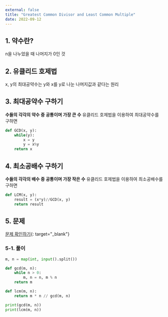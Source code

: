 ```yaml
---
external: false
title: "Greatest Common Divisor and Least Common Multiple"
date: 2022-09-12
---
```


## 1. 약수란?

n을 나누었을 때 나머지가 0인 것

## 2. 유클리드 호제법

x, y의 최대공약수는 y와 x를 y로 나눈 나머지값과 같다는 원리

## 3. 최대공약수 구하기

**수들의 각각의 약수 중 공통이며 가장 큰 수**
유클리드 호제법을 이용하여 최대공약수를 구하면

```python
def GCD(x, y):
    while(y):
        x = y
        y = x%y
    return x
```

## 4. 최소공배수 구하기

**수들의 각각의 배수 중 공통이며 가장 작은 수**
유클리드 호제법을 이용하여 최소공배수를 구하면

```python
def LCM(x, y):
    result = (x*y)//GCD(x, y)
    return result
```

## 5. 문제

[문제 확인하기](https://www.acmicpc.net/problem/2609){: target="_blank"}

### 5-1. 풀이

```python
m, n = map(int, input().split())

def gcd(m, n):
    while n > 0:
        m, n = n, m % n
    return m

def lcm(m, n):
    return m * n // gcd(m, n)

print(gcd(m, n))
print(lcm(m, n))
```
